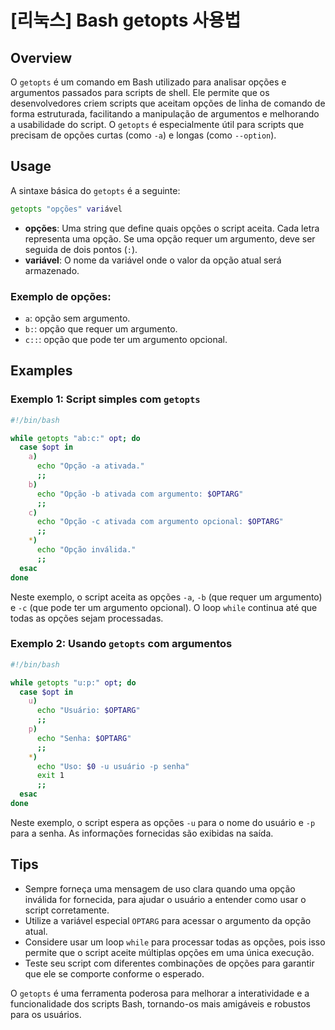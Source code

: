 # [리눅스] Bash getopts 사용법

## Overview
O `getopts` é um comando em Bash utilizado para analisar opções e argumentos passados para scripts de shell. Ele permite que os desenvolvedores criem scripts que aceitam opções de linha de comando de forma estruturada, facilitando a manipulação de argumentos e melhorando a usabilidade do script. O `getopts` é especialmente útil para scripts que precisam de opções curtas (como `-a`) e longas (como `--option`).

## Usage
A sintaxe básica do `getopts` é a seguinte:

```bash
getopts "opções" variável
```

- **opções**: Uma string que define quais opções o script aceita. Cada letra representa uma opção. Se uma opção requer um argumento, deve ser seguida de dois pontos (`:`).
- **variável**: O nome da variável onde o valor da opção atual será armazenado.

### Exemplo de opções:
- `a`: opção sem argumento.
- `b:`: opção que requer um argumento.
- `c::`: opção que pode ter um argumento opcional.

## Examples
### Exemplo 1: Script simples com `getopts`
```bash
#!/bin/bash

while getopts "ab:c:" opt; do
  case $opt in
    a)
      echo "Opção -a ativada."
      ;;
    b)
      echo "Opção -b ativada com argumento: $OPTARG"
      ;;
    c)
      echo "Opção -c ativada com argumento opcional: $OPTARG"
      ;;
    *)
      echo "Opção inválida."
      ;;
  esac
done
```
Neste exemplo, o script aceita as opções `-a`, `-b` (que requer um argumento) e `-c` (que pode ter um argumento opcional). O loop `while` continua até que todas as opções sejam processadas.

### Exemplo 2: Usando `getopts` com argumentos
```bash
#!/bin/bash

while getopts "u:p:" opt; do
  case $opt in
    u)
      echo "Usuário: $OPTARG"
      ;;
    p)
      echo "Senha: $OPTARG"
      ;;
    *)
      echo "Uso: $0 -u usuário -p senha"
      exit 1
      ;;
  esac
done
```
Neste exemplo, o script espera as opções `-u` para o nome do usuário e `-p` para a senha. As informações fornecidas são exibidas na saída.

## Tips
- Sempre forneça uma mensagem de uso clara quando uma opção inválida for fornecida, para ajudar o usuário a entender como usar o script corretamente.
- Utilize a variável especial `OPTARG` para acessar o argumento da opção atual.
- Considere usar um loop `while` para processar todas as opções, pois isso permite que o script aceite múltiplas opções em uma única execução.
- Teste seu script com diferentes combinações de opções para garantir que ele se comporte conforme o esperado.

O `getopts` é uma ferramenta poderosa para melhorar a interatividade e a funcionalidade dos scripts Bash, tornando-os mais amigáveis e robustos para os usuários.